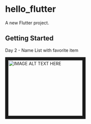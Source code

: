 # hello_flutter

A new Flutter project.

## Getting Started


Day 2 - Name List with favorite item

<a href="http://www.youtube.com/watch?feature=player_embedded&v=r5UFi1U4U_Y
" target="_blank"><img src="http://img.youtube.com/vi/r5UFi1U4U_Y/0.jpg" 
alt="IMAGE ALT TEXT HERE" width="240" height="180" border="10" /></a>

